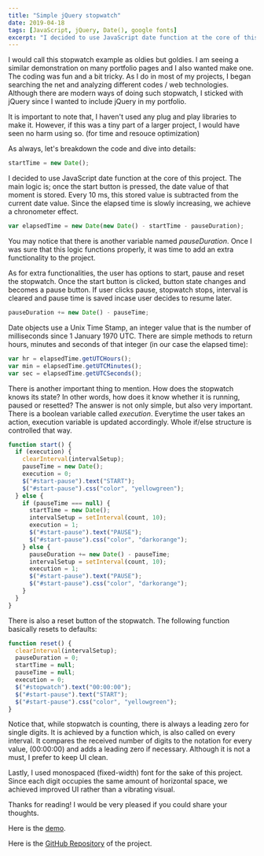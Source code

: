 ```yaml
---
title: "Simple jQuery stopwatch"
date: 2019-04-18
tags: [JavaScript, jQuery, Date(), google fonts]
excerpt: "I decided to use JavaScript date function at the core of this project. The main logic is; once the start button is pressed, the date value of that moment is stored. Every 10 ms, this stored value is subtracted from the current date value."
---
```


I would call this stopwatch example as oldies but goldies. I am seeing a similar demonstration on many portfolio pages and I also wanted make one. The coding was fun and a bit tricky. As I do in most of my projects, I began searching the net and analyzing different codes / web technologies. Although there are modern ways of doing such stopwatch, I sticked with jQuery since I wanted to include jQuery in my portfolio.

It is important to note that, I haven't used any plug and play libraries to make it. However, if this was a tiny part of a larger project, I would have seen no harm using so. (for time and resouce optimization)

As always, let's breakdown the code and dive into details:

```javascript
startTime = new Date();
```

I decided to use JavaScript date function at the core of this project. The main logic is; once the start button is pressed, the date value of that moment is stored. Every 10 ms, this stored value is subtracted from the current date value. Since the elapsed time is slowly increasing, we achieve a chronometer effect.

```javascript
var elapsedTime = new Date(new Date() - startTime - pauseDuration);
```

You may notice that there is another variable named _pauseDuration_. Once I was sure that this logic functions properly, it was time to add an extra functionality to the project.

As for extra functionalities, the user has options to start, pause and reset the stopwatch. Once the start button is clicked, button state changes and becomes a pause button. If user clicks pause, stopwatch stops, interval is cleared and pause time is saved incase user decides to resume later.

```javascript
pauseDuration += new Date() - pauseTime;
```

Date objects use a Unix Time Stamp, an integer value that is the number of milliseconds since 1 January 1970 UTC. There are simple methods to return hours, minutes and seconds of that integer (in our case the elapsed time):

```javascript
var hr = elapsedTime.getUTCHours();
var min = elapsedTime.getUTCMinutes();
var sec = elapsedTime.getUTCSeconds();
```

There is another important thing to mention. How does the stopwatch knows its state? In other words, how does it know whether it is running, paused or resetted? The answer is not only simple, but also very important. There is a boolean variable called _execution_. Everytime the user takes an action, execution variable is updated accordingly. Whole if/else structure is controlled that way.

```javascript
function start() {
  if (execution) {
    clearInterval(intervalSetup);
    pauseTime = new Date();
    execution = 0;
    $("#start-pause").text("START");
    $("#start-pause").css("color", "yellowgreen");
  } else {
    if (pauseTime === null) {
      startTime = new Date();
      intervalSetup = setInterval(count, 10);
      execution = 1;
      $("#start-pause").text("PAUSE");
      $("#start-pause").css("color", "darkorange");
    } else {
      pauseDuration += new Date() - pauseTime;
      intervalSetup = setInterval(count, 10);
      execution = 1;
      $("#start-pause").text("PAUSE");
      $("#start-pause").css("color", "darkorange");
    }
  }
}
```

There is also a reset button of the stopwatch. The following function basically resets to defaults:

```javascript
function reset() {
  clearInterval(intervalSetup);
  pauseDuration = 0;
  startTime = null;
  pauseTime = null;
  execution = 0;
  $("#stopwatch").text("00:00:00");
  $("#start-pause").text("START");
  $("#start-pause").css("color", "yellowgreen");
}
```

Notice that, while stopwatch is counting, there is always a leading zero for single digits. It is achieved by a function which, is also called on every interval. It compares the received number of digits to the notation for every value, (00:00:00) and adds a leading zero if necessary. Although it is not a must, I prefer to keep UI clean.

Lastly, I used monospaced (fixed-width) font for the sake of this project. Since each digit occupies the same amount of horizontal space, we achieved improved UI rather than a vibrating visual.

Thanks for reading! I would be very pleased if you could share your thoughts.

Here is the [demo](https://alitursucular.github.io/simple-stopwatch-build-with-jquery/).

Here is the [GitHub Repository](https://github.com/alitursucular/simple-stopwatch-build-with-jquery) of the project.
